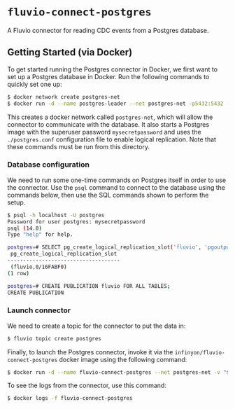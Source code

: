 # `fluvio-connect-postgres`

A Fluvio connector for reading CDC events from a Postgres database.

## Getting Started (via Docker)

To get started running the Postgres connector in Docker, we first want to
set up a Postgres database in Docker. Run the following commands to quickly
set one up:

```bash
$ docker network create postgres-net
$ docker run -d --name postgres-leader --net postgres-net -p5432:5432 -v "$PWD/postgres.conf":/etc/postgresql/postgresql.conf -e POSTGRES_PASSWORD=mysecretpassword postgres -c 'config_file=/etc/postgresql/postgresql.conf'
```

This creates a docker network called `postgres-net`, which will allow the connector
to communicate with the database. It also starts a Postgres image with the superuser
password `mysecretpassword` and uses the `./postgres.conf` configuration file to enable
logical replication. Note that these commands must be run from this directory.

### Database configuration

We need to run some one-time commands on Postgres itself in order to use the connector.
Use the `psql` command to connect to the database using the commands below, then use
the SQL commands shown to perform the setup.

```bash
$ psql -h localhost -U postgres
Password for user postgres: mysecretpassword
psql (14.0)
Type "help" for help.

postgres=# SELECT pg_create_logical_replication_slot('fluvio', 'pgoutput');
 pg_create_logical_replication_slot
------------------------------------
 (fluvio,0/16FABF0)
(1 row)

postgres=# CREATE PUBLICATION fluvio FOR ALL TABLES;
CREATE PUBLICATION
```

### Launch connector

We need to create a topic for the connector to put the data in:

```bash
$ fluvio topic create postgres
```

Finally, to launch the Postgres connector, invoke it via the `infinyon/fluvio-connect-postgres`
docker image using the following command:

```bash
$ docker run -d --name fluvio-connect-postgres --net postgres-net -v "$HOME/.fluvio/config:/home/fluvio/.fluvio/config" infinyon/fluvio-connect-postgres -- --url=postgres://postgres:mysecretpassword@postgres-leader:5432 --publication=fluvio --slot=fluvio --topic=postgres --fluvio-topic=postgres
```

To see the logs from the connector, use this command:

```bash
$ docker logs -f fluvio-connect-postgres
```
